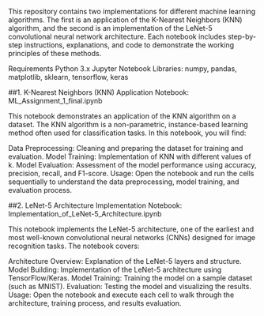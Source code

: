 This repository contains two implementations for different machine learning algorithms. The first is an application of the K-Nearest Neighbors (KNN) algorithm, 
and the second is an implementation of the LeNet-5 convolutional neural network architecture. Each notebook includes step-by-step instructions, explanations, and
code to demonstrate the working principles of these methods.

Requirements
Python 3.x
Jupyter Notebook
Libraries: numpy, pandas, matplotlib, sklearn, tensorflow, keras


##1. K-Nearest Neighbors (KNN) Application
Notebook: ML_Assignment_1_final.ipynb

This notebook demonstrates an application of the KNN algorithm on a dataset. The KNN algorithm is a non-parametric, instance-based learning method often used for classification tasks. In this notebook, you will find:

Data Preprocessing: Cleaning and preparing the dataset for training and evaluation.
Model Training: Implementation of KNN with different values of k.
Model Evaluation: Assessment of the model performance using accuracy, precision, recall, and F1-score.
Usage: Open the notebook and run the cells sequentially to understand the data preprocessing, model training, and evaluation process.

##2. LeNet-5 Architecture Implementation
Notebook: Implementation_of_LeNet-5_Architecture.ipynb

This notebook implements the LeNet-5 architecture, one of the earliest and most well-known convolutional neural networks (CNNs) designed for image recognition tasks. The notebook covers:

Architecture Overview: Explanation of the LeNet-5 layers and structure.
Model Building: Implementation of the LeNet-5 architecture using TensorFlow/Keras.
Model Training: Training the model on a sample dataset (such as MNIST).
Evaluation: Testing the model and visualizing the results.
Usage: Open the notebook and execute each cell to walk through the architecture, training process, and results evaluation.
